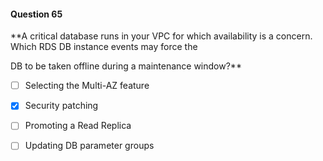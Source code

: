 #### Question  65


**A critical database runs in your VPC for which availability is a concern. Which RDS DB instance events may force the

DB to be taken offline during a maintenance window?**


- [ ] Selecting the Multi-AZ feature


- [x] Security patching


- [ ] Promoting a Read Replica


- [ ] Updating DB parameter groups

